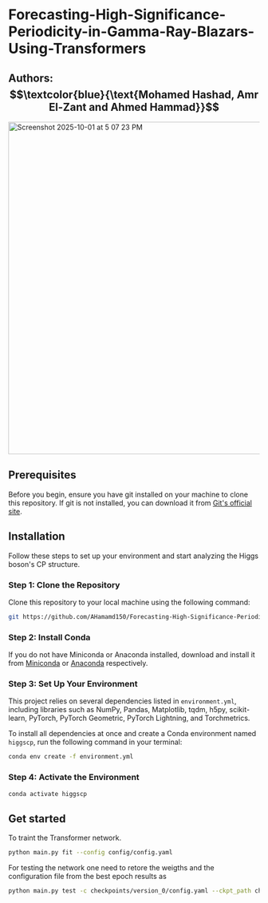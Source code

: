 # Forecasting-High-Significance-Periodicity-in-Gamma-Ray-Blazars-Using-Transformers
## Authors: $$\textcolor{blue}{\text{Mohamed Hashad, Amr El-Zant and Ahmed Hammad}}$$ 

<img width="1205" height="666" alt="Screenshot 2025-10-01 at 5 07 23 PM" src="https://github.com/user-attachments/assets/1c058b25-e7d9-488f-b276-2267e2a6199a" />



## Prerequisites

Before you begin, ensure you have git installed on your machine to clone this repository. If git is not installed, you can download it from [Git's official site](https://git-scm.com/downloads).

## Installation

Follow these steps to set up your environment and start analyzing the Higgs boson's CP structure.

### Step 1: Clone the Repository

Clone this repository to your local machine using the following command:

```bash
git https://github.com/AHamamd150/Forecasting-High-Significance-Periodicity-in-Gamma-Ray-Blazars-Using-Transformers.git
```

### Step 2: Install Conda

If you do not have Miniconda or Anaconda installed, download and install it from [Miniconda](https://docs.conda.io/en/latest/miniconda.html) or [Anaconda](https://www.anaconda.com/products/individual) respectively.

### Step 3: Set Up Your Environment

This project relies on several dependencies listed in `environment.yml`, including libraries such as NumPy, Pandas, Matplotlib, tqdm, h5py, scikit-learn, PyTorch, PyTorch Geometric, PyTorch Lightning, and Torchmetrics.

To install all dependencies at once and create a Conda environment named `higgscp`, run the following command in your terminal:

```bash
conda env create -f environment.yml
```

### Step 4: Activate the Environment
```bash
conda activate higgscp
```

##  Get started
To traint the Transformer network.
```bash
python main.py fit --config config/config.yaml
```

For testing the network one need to retore the weigths and the configuration file from the best epoch results as 

```bash
python main.py test -c checkpoints/version_0/config.yaml --ckpt_path checkpoints/version_0/checkpoints/best_checkpoint.ckpt
```


